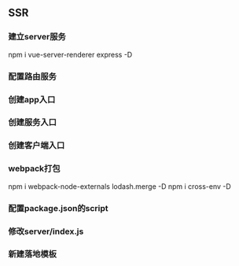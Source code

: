 ## SSR
### 建立server服务
npm i vue-server-renderer express -D
### 配置路由服务
### 创建app入口
### 创建服务入口
### 创建客户端入口
### webpack打包
npm i webpack-node-externals lodash.merge -D
npm i cross-env -D
### 配置package.json的script
### 修改server/index.js
### 新建落地模板